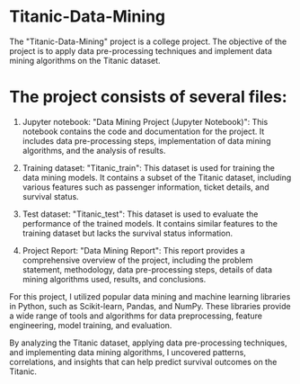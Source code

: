 # Titanic-Data-Mining

The "Titanic-Data-Mining" project is a college project. The objective of the project is to apply data pre-processing techniques and implement data mining algorithms on the Titanic dataset.

# The project consists of several files:

1) Jupyter notebook: "Data Mining Project (Jupyter Notebook)": This notebook contains the code and documentation for the project. It includes data pre-processing steps, implementation of data mining algorithms, and the analysis of results.

2) Training dataset: "Titanic_train": This dataset is used for training the data mining models. It contains a subset of the Titanic dataset, including various features such as passenger information, ticket details, and survival status.

3) Test dataset: "Titanic_test": This dataset is used to evaluate the performance of the trained models. It contains similar features to the training dataset but lacks the survival status information.

4) Project Report: "Data Mining Report": This report provides a comprehensive overview of the project, including the problem statement, methodology, data pre-processing steps, details of data mining algorithms used, results, and conclusions.

For this project, I utilized popular data mining and machine learning libraries in Python, such as Scikit-learn, Pandas, and NumPy. These libraries provide a wide range of tools and algorithms for data preprocessing, feature engineering, model training, and evaluation.

By analyzing the Titanic dataset, applying data pre-processing techniques, and implementing data mining algorithms, I uncovered patterns, correlations, and insights that can help predict survival outcomes on the Titanic.
